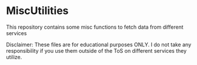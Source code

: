 # MiscUtilities
This repository contains some misc functions to fetch data from different services

Disclaimer: These files are for educational purposes ONLY. I do not take any responsibility if you use them outside of the ToS on different services they utilize.
